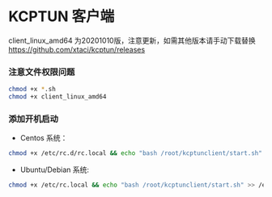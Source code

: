 # KCPTUN 客户端
client_linux_amd64 为20201010版，注意更新，如需其他版本请手动下载替换
https://github.com/xtaci/kcptun/releases


### 注意文件权限问题
```bash
chmod +x *.sh
chmod +x client_linux_amd64
```

### 添加开机启动
+ Centos 系统：
```bash
chmod +x /etc/rc.d/rc.local && echo "bash /root/kcptunclient/start.sh" >> /etc/rc.d/rc.local
```

+ Ubuntu/Debian 系统:
```bash
chmod +x /etc/rc.local && echo "bash /root/kcptunclient/start.sh" >> /etc/rc.local
```